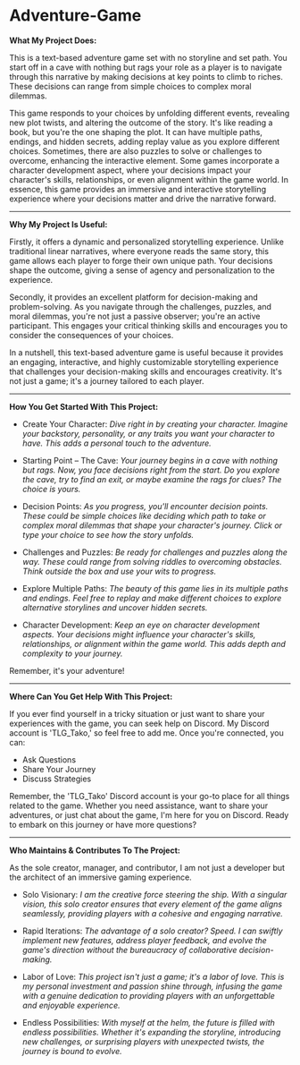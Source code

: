 # Adventure-Game

**What My Project Does:** 

This is a text-based adventure game set with no storyline and set path. You start off in a cave with nothing but rags your role as a player is to navigate through this narrative by making decisions at key points to climb to riches. These decisions can range from simple choices to complex moral dilemmas.

This game responds to your choices by unfolding different events, revealing new plot twists, and altering the outcome of the story. It's like reading a book, but you're the one shaping the plot. It can have multiple paths, endings, and hidden secrets, adding replay value as you explore different choices. Sometimes, there are also puzzles to solve or challenges to overcome, enhancing the interactive element. Some games incorporate a character development aspect, where your decisions impact your character's skills, relationships, or even alignment within the game world. In essence, this game provides an immersive and interactive storytelling experience where your decisions matter and drive the narrative forward.

-------------------------------------------------------------------------------------------------------------------------------------------------------------------

**Why My Project Is Useful:**

Firstly, it offers a dynamic and personalized storytelling experience. Unlike traditional linear narratives, where everyone reads the same story, this game allows each player to forge their own unique path. Your decisions shape the outcome, giving a sense of agency and personalization to the experience.

Secondly, it provides an excellent platform for decision-making and problem-solving. As you navigate through the challenges, puzzles, and moral dilemmas, you're not just a passive observer; you're an active participant. This engages your critical thinking skills and encourages you to consider the consequences of your choices.

In a nutshell, this text-based adventure game is useful because it provides an engaging, interactive, and highly customizable storytelling experience that challenges your decision-making skills and encourages creativity. It's not just a game; it's a journey tailored to each player.

-------------------------------------------------------------------------------------------------------------------------------------------------------------------

**How You Get Started With This Project:**

* Create Your Character: _Dive right in by creating your character. Imagine your backstory, personality, or any traits you want your character to have. This adds a personal touch to the adventure._

* Starting Point – The Cave: _Your journey begins in a cave with nothing but rags. Now, you face decisions right from the start. Do you explore the cave, try to find an exit, or maybe examine the rags for clues? The choice is yours._

* Decision Points: _As you progress, you'll encounter decision points. These could be simple choices like deciding which path to take or complex moral dilemmas that shape your character's journey. Click or type your choice to see how the story unfolds._

* Challenges and Puzzles: _Be ready for challenges and puzzles along the way. These could range from solving riddles to overcoming obstacles. Think outside the box and use your wits to progress._

* Explore Multiple Paths: _The beauty of this game lies in its multiple paths and endings. Feel free to replay and make different choices to explore alternative storylines and uncover hidden secrets._

* Character Development: _Keep an eye on character development aspects. Your decisions might influence your character's skills, relationships, or alignment within the game world. This adds depth and complexity to your journey._

Remember, it's your adventure!

-------------------------------------------------------------------------------------------------------------------------------------------------------------------

**Where Can You Get Help With This Project:**

If you ever find yourself in a tricky situation or just want to share your experiences with the game, you can seek help on Discord. My Discord account is 'TLG_Tako,' so feel free to add me. Once you're connected, you can:

* Ask Questions
* Share Your Journey
* Discuss Strategies

Remember, the 'TLG_Tako' Discord account is your go-to place for all things related to the game. Whether you need assistance, want to share your adventures, or just chat about the game, I'm here for you on Discord. Ready to embark on this journey or have more questions?

-------------------------------------------------------------------------------------------------------------------------------------------------------------------

**Who Maintains & Contributes To The Project:**

As the sole creator, manager, and contributor, I am not just a developer but the architect of an immersive gaming experience.

* Solo Visionary: _I am the creative force steering the ship. With a singular vision, this solo creator ensures that every element of the game aligns seamlessly, providing players with a cohesive and engaging narrative._

* Rapid Iterations: _The advantage of a solo creator? Speed. I can swiftly implement new features, address player feedback, and evolve the game's direction without the bureaucracy of collaborative decision-making._

* Labor of Love: _This project isn't just a game; it's a labor of love. This is my personal investment and passion shine through, infusing the game with a genuine dedication to providing players with an unforgettable and enjoyable experience._

* Endless Possibilities: _With myself at the helm, the future is filled with endless possibilities. Whether it's expanding the storyline, introducing new challenges, or surprising players with unexpected twists, the journey is bound to evolve._
